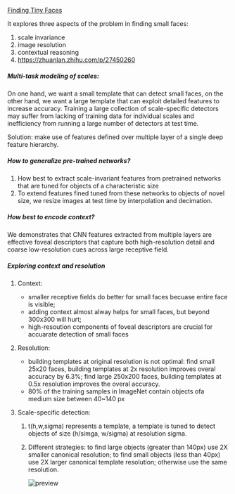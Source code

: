 [Finding Tiny Faces](https://www.cs.cmu.edu/~peiyunh/tiny/)

It explores three aspects of the problem in finding small faces:
1. scale invariance 
2. image resolution
3. contextual reasoning
4. https://zhuanlan.zhihu.com/p/27450260

##### Multi-task modeling of scales:

On one hand, we want a small template that can detect small faces, on the other hand, we want a large template that can exploit detailed features to increase accuracy. Training a large collection of scale-specific detectors may suffer from lacking of training data for individual scales and inefficiency from running a large number of detectors at test time.

Solution: make use of features defined over multiple layer of a single deep feature hierarchy.

##### How to generalize pre-trained networks?

1. How best to extract scale-invariant features from pretrained networks that are tuned for objects of a characteristic size
2. To extend features fined tuned from these networks to objects of novel size, we resize images at test time by interpolation and decimation.

##### How best to encode context?

We demonstrates that CNN features extracted from multiple layers are effective foveal descriptors that capture both high-resolution detail and coarse low-resolution cues across large receptive field.

##### Exploring context and resolution

1. Context: 

   - smaller receptive fields do better for small faces becuase entire face is visible; 
   - adding context almost alway helps for small faces, but beyond 300x300 will hurt; 
   - high-resoution components of foveal descriptors are crucial for accuarate detection of small faces

2. Resolution:

   - building templates at original resolution is not optimal: find small 25x20 faces, building templates at 2x resolution improves overal accuracy by 6.3%; find large 250x200 faces, building templates at 0.5x resolution improves the overal accuracy.
   - 80% of the training samples in ImageNet contain objects ofa medium size between 40~140 px

3. Scale-specific detection:

   1. t(h,w,sigma) represents a template, a template is tuned to detect objects of size (h/simga, w/sigma) at resolution sigma.

   2. Different strategies: to find large objects (greater than 140px) use 2X smaller canonical resolution; to find small objects (less than 40px) use 2X larger canonical template resolution; otherwise use the same resolution.

      ![preview](https://pic1.zhimg.com/v2-30b9341d307d437be10b9ed4458800c1_r.jpg)


